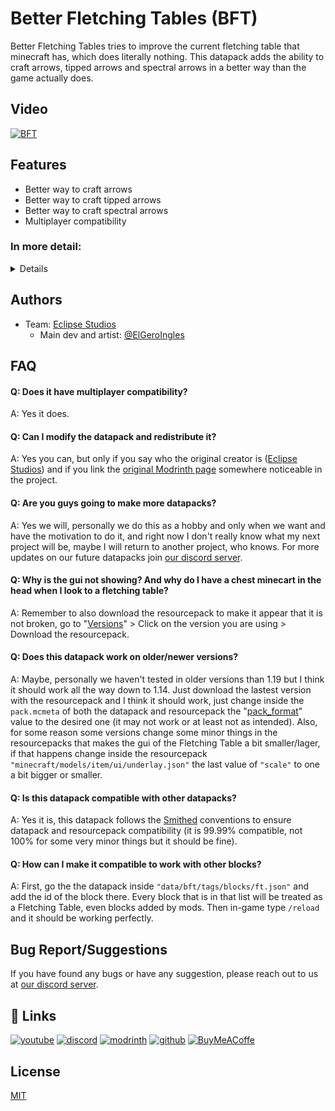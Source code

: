 
# Better Fletching Tables (BFT)

Better Fletching Tables tries to improve the current fletching table that minecraft has, which does literally nothing.
This datapack adds the ability to craft arrows, tipped arrows and spectral arrows in a better way than the game actually does.

## Video
[![BFT](https://img.youtube.com/vi/052vD9fScsk/0.jpg)](https://www.youtube.com/watch?v=052vD9fScsk)

## Features

- Better way to craft arrows
- Better way to craft tipped arrows
- Better way to craft spectral arrows
- Multiplayer compatibility

<h3>In more detail:</h3>
<details>
When you craft an arrow, instead of the usual 4 arrows you get, using the table you now get 6. When crafting tipped arrows keep in mind the following:
When using a normal potion you can craft up to 16 tipped arrows, using a splash potion instead you can craft up to 32 tipped arrows, and finally using a lingering potion you can craft up to 64 tipped arrows. Also keep in mind that the potion will be consumed entirely whether you did or didn't crafted the max amount that potion could craft.
Also, you can craft 1 spectral arrow using a normal arrow and a glowstone dust.
And lastly, when shift clicking to the result it will craft as much as it can with the items you gave it.
</details>

## Authors

- Team: [Eclipse Studios](https://discord.gg/X2NTE7hkq8)
    - Main dev and artist: [@ElGeroIngles](https://modrinth.com/user/ElGeroIngles)

## FAQ

#### Q: Does it have multiplayer compatibility?

A: Yes it does.

#### Q: Can I modify the datapack and redistribute it?

A: Yes you can, but only if you say who the original creator is ([Eclipse Studios](https://discord.gg/X2NTE7hkq8)) and if you link the [original Modrinth page](https://modrinth.com/datapack/bft) somewhere noticeable in the project.

#### Q: Are you guys going to make more datapacks?

A: Yes we will, personally we do this as a hobby and only when we want and have the motivation to do it, and right now I don't really know what my next project will be, maybe I will return to another project, who knows. For more updates on our future datapacks join [our discord server](https://discord.gg/X2NTE7hkq8).

#### Q: Why is the gui not showing? And why do I have a chest minecart in the head when I look to a fletching table?

A: Remember to also download the resourcepack to make it appear that it is not broken, go to "[Versions](https://modrinth.com/datapack/bft/versions)" > Click on the version you are using > Download the resourcepack.

#### Q: Does this datapack work on older/newer versions?

A: Maybe, personally we haven't tested in older versions than 1.19 but I think it should work all the way down to 1.14. Just download the lastest version with the resourcepack and I think it should work, just change inside the `pack.mcmeta` of both the datapack and resourcepack the "[pack_format](https://minecraft.wiki/w/Pack_format)" value to the desired one (it may not work or at least not as intended). Also, for some reason some versions change some minor things in the resourcepacks that makes the gui of the Fletching Table a bit smaller/lager, if that happens change inside the resourcepack `"minecraft/models/item/ui/underlay.json"` the last value of `"scale"` to one a bit bigger or smaller.

#### Q: Is this datapack compatible with other datapacks?

A: Yes it is, this datapack follows the [Smithed](https://wiki.smithed.dev/conventions/) conventions to ensure datapack and resourcepack compatibility (it is 99.99% compatible, not 100% for some very minor things but it should be fine).

#### Q: How can I make it compatible to work with other blocks?

A: First, go the the datapack inside `"data/bft/tags/blocks/ft.json"` and add the id of the block there. Every block that is in that list will be treated as a Fletching Table, even blocks added by mods. Then in-game type `/reload` and it should be working perfectly.

## Bug Report/Suggestions
If you have found any bugs or have any suggestion, please reach out to us at [our discord server](https://discord.gg/X2NTE7hkq8).

## 🔗 Links
[![youtube](https://img.shields.io/badge/youtube-ff0000?style=for-the-badge&logo=youtube&logoColor=white)](https://www.youtube.com/@EclipseStudiosMC)
[![discord](https://img.shields.io/badge/discord-7289DA?style=for-the-badge&logo=discord&logoColor=white)](https://discord.gg/4pYjW9btNc)
[![modrinth](https://img.shields.io/badge/modrinth-5AD770?style=for-the-badge&logo=modrinth&logoColor=white)](https://modrinth.com/user/EclipseStudios)
[![github](https://img.shields.io/badge/github-000000?style=for-the-badge&logo=github&logoColor=white)](https://github.com/EclipseStudiosMC)
[![BuyMeACoffe](https://img.shields.io/badge/BuyMeACoffe-ffdd02?style=for-the-badge&logo=buymeacoffee&logoColor=white)](https://www.buymeacoffee.com/ElGeroIngles)

## License

[MIT](https://choosealicense.com/licenses/mit/)

